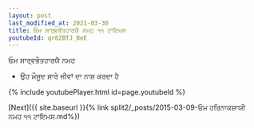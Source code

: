 ```yaml
---
layout: post
last_modified_at: 2021-03-30
title: ਓਮ ਸਾਰ੍ਵਭੌਤਹਾਰਯੈ ਨਮਹ ੧੧ ਟਾਇਮਸ
youtubeId: qr8ZBTJ_BeE
---
```

 
 
 ਓਮ ਸਾਰ੍ਵਭੌਤਹਾਰਯੈ ਨਮਹ  
 
 -  ਉਹ ਮੌਜੂਦ ਸਾਰੇ ਜੀਵਾਂ ਦਾ ਨਾਸ਼ ਕਰਦਾ ਹੈ 
 
  
 
  
 
 
 
 
 
 


{% include youtubePlayer.html id=page.youtubeId %}
 
[Next]({{ site.baseurl }}{% link  split2/_posts/2015-03-09-ਓਮ ਹਰਿਨਾਕਸ਼ਾਯੀ ਨਮਹ ੧੧ ਟਾਇਮਸ.md%})
 
